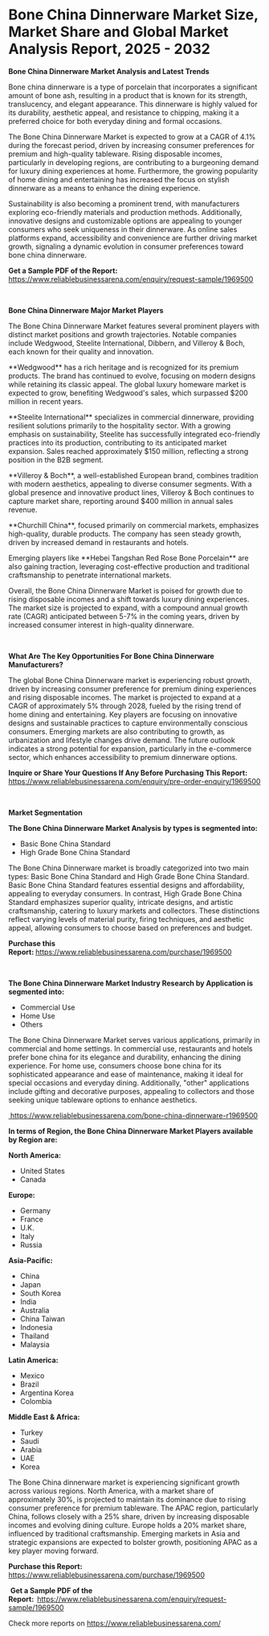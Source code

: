<p><h1>Bone China Dinnerware Market Size, Market Share and Global Market Analysis Report, 2025 - 2032</h1></p><p><strong>Bone China Dinnerware Market Analysis and Latest Trends</strong></p>
<p><p>Bone china dinnerware is a type of porcelain that incorporates a significant amount of bone ash, resulting in a product that is known for its strength, translucency, and elegant appearance. This dinnerware is highly valued for its durability, aesthetic appeal, and resistance to chipping, making it a preferred choice for both everyday dining and formal occasions.</p><p>The Bone China Dinnerware Market is expected to grow at a CAGR of 4.1% during the forecast period, driven by increasing consumer preferences for premium and high-quality tableware. Rising disposable incomes, particularly in developing regions, are contributing to a burgeoning demand for luxury dining experiences at home. Furthermore, the growing popularity of home dining and entertaining has increased the focus on stylish dinnerware as a means to enhance the dining experience.</p><p>Sustainability is also becoming a prominent trend, with manufacturers exploring eco-friendly materials and production methods. Additionally, innovative designs and customizable options are appealing to younger consumers who seek uniqueness in their dinnerware. As online sales platforms expand, accessibility and convenience are further driving market growth, signaling a dynamic evolution in consumer preferences toward bone china dinnerware.</p></p>
<p><strong>Get a Sample PDF of the Report:&nbsp;</strong> <a href="https://www.reliablebusinessarena.com/enquiry/request-sample/1969500?utm_campaign=2209&utm_medium=2&utm_source=Github&utm_content=ia&utm_term=05042025&utm_id=bone-china-dinnerware">https://www.reliablebusinessarena.com/enquiry/request-sample/1969500</a></p>
<p>&nbsp;</p>
<p><strong>Bone China Dinnerware Major Market Players</strong></p>
<p><p>The Bone China Dinnerware Market features several prominent players with distinct market positions and growth trajectories. Notable companies include Wedgwood, Steelite International, Dibbern, and Villeroy & Boch, each known for their quality and innovation.</p><p>**Wedgwood** has a rich heritage and is recognized for its premium products. The brand has continued to evolve, focusing on modern designs while retaining its classic appeal. The global luxury homeware market is expected to grow, benefiting Wedgwood's sales, which surpassed $200 million in recent years.</p><p>**Steelite International** specializes in commercial dinnerware, providing resilient solutions primarily to the hospitality sector. With a growing emphasis on sustainability, Steelite has successfully integrated eco-friendly practices into its production, contributing to its anticipated market expansion. Sales reached approximately $150 million, reflecting a strong position in the B2B segment.</p><p>**Villeroy & Boch**, a well-established European brand, combines tradition with modern aesthetics, appealing to diverse consumer segments. With a global presence and innovative product lines, Villeroy & Boch continues to capture market share, reporting around $400 million in annual sales revenue.</p><p>**Churchill China**, focused primarily on commercial markets, emphasizes high-quality, durable products. The company has seen steady growth, driven by increased demand in restaurants and hotels.</p><p>Emerging players like **Hebei Tangshan Red Rose Bone Porcelain** are also gaining traction, leveraging cost-effective production and traditional craftsmanship to penetrate international markets.</p><p>Overall, the Bone China Dinnerware Market is poised for growth due to rising disposable incomes and a shift towards luxury dining experiences. The market size is projected to expand, with a compound annual growth rate (CAGR) anticipated between 5-7% in the coming years, driven by increased consumer interest in high-quality dinnerware.</p></p>
<p>&nbsp;</p>
<p><strong>What Are The Key Opportunities For Bone China Dinnerware Manufacturers?</strong></p>
<p><p>The global Bone China Dinnerware market is experiencing robust growth, driven by increasing consumer preference for premium dining experiences and rising disposable incomes. The market is projected to expand at a CAGR of approximately 5% through 2028, fueled by the rising trend of home dining and entertaining. Key players are focusing on innovative designs and sustainable practices to capture environmentally conscious consumers. Emerging markets are also contributing to growth, as urbanization and lifestyle changes drive demand. The future outlook indicates a strong potential for expansion, particularly in the e-commerce sector, which enhances accessibility to premium dinnerware options.</p></p>
<p><strong>Inquire or Share Your Questions If Any Before Purchasing This Report:</strong> <a href="https://www.reliablebusinessarena.com/enquiry/pre-order-enquiry/1969500?utm_campaign=2209&utm_medium=2&utm_source=Github&utm_content=ia&utm_term=05042025&utm_id=bone-china-dinnerware">https://www.reliablebusinessarena.com/enquiry/pre-order-enquiry/1969500</a></p>
<p>&nbsp;</p>
<p><strong>Market Segmentation</strong></p>
<p><strong>The Bone China Dinnerware Market Analysis by types is segmented into:</strong></p>
<p><ul><li>Basic Bone China Standard</li><li>High Grade Bone China Standard</li></ul></p>
<p><p>The Bone China Dinnerware market is broadly categorized into two main types: Basic Bone China Standard and High Grade Bone China Standard. Basic Bone China Standard features essential designs and affordability, appealing to everyday consumers. In contrast, High Grade Bone China Standard emphasizes superior quality, intricate designs, and artistic craftsmanship, catering to luxury markets and collectors. These distinctions reflect varying levels of material purity, firing techniques, and aesthetic appeal, allowing consumers to choose based on preferences and budget.</p></p>
<p><strong>Purchase this Report:&nbsp;</strong><a href="https://www.reliablebusinessarena.com/purchase/1969500?utm_campaign=2209&utm_medium=2&utm_source=Github&utm_content=ia&utm_term=05042025&utm_id=bone-china-dinnerware">https://www.reliablebusinessarena.com/purchase/1969500</a></p>
<p>&nbsp;</p>
<p><strong>The Bone China Dinnerware Market Industry Research by Application is segmented into:</strong></p>
<p><ul><li>Commercial Use</li><li>Home Use</li><li>Others</li></ul></p>
<p><p>The Bone China Dinnerware Market serves various applications, primarily in commercial and home settings. In commercial use, restaurants and hotels prefer bone china for its elegance and durability, enhancing the dining experience. For home use, consumers choose bone china for its sophisticated appearance and ease of maintenance, making it ideal for special occasions and everyday dining. Additionally, "other" applications include gifting and decorative purposes, appealing to collectors and those seeking unique tableware options to enhance aesthetics.</p></p>
<p><a href="https://www.reliablebusinessarena.com/bone-china-dinnerware-r1969500?utm_campaign=2209&utm_medium=2&utm_source=Github&utm_content=ia&utm_term=05042025&utm_id=bone-china-dinnerware">&nbsp;https://www.reliablebusinessarena.com/bone-china-dinnerware-r1969500</a></p>
<p><strong>In terms of Region, the Bone China Dinnerware Market Players available by Region are:</strong></p>
<p>
    <p> <strong> North America: </strong>
        <ul>
            <li>United States</li>
            <li>Canada</li>
        </ul>
        </p> 
    <p> <strong> Europe: </strong>
        <ul>
            <li>Germany</li>
            <li>France</li>
            <li>U.K.</li>
            <li>Italy</li>
            <li>Russia</li>
        </ul>
        </p> 
    <p> <strong> Asia-Pacific: </strong>
        <ul>
            <li>China</li>
            <li>Japan</li>
            <li>South Korea</li>
            <li>India</li>
            <li>Australia</li>
            <li>China Taiwan</li>
            <li>Indonesia</li>
            <li>Thailand</li>
            <li>Malaysia</li>
        </ul>
        </p> 
    <p> <strong> Latin America: </strong>
        <ul>
            <li>Mexico</li>
            <li>Brazil</li>
            <li>Argentina Korea</li>
            <li>Colombia</li>
        </ul>
        </p> 
    <p> <strong> Middle East & Africa: </strong>
        <ul>
            <li>Turkey</li>
            <li>Saudi</li>
            <li>Arabia</li>
            <li>UAE</li>
            <li>Korea</li>
        </ul>
    </p>
    </p>
<p><p>The Bone China dinnerware market is experiencing significant growth across various regions. North America, with a market share of approximately 30%, is projected to maintain its dominance due to rising consumer preference for premium tableware. The APAC region, particularly China, follows closely with a 25% share, driven by increasing disposable incomes and evolving dining culture. Europe holds a 20% market share, influenced by traditional craftsmanship. Emerging markets in Asia and strategic expansions are expected to bolster growth, positioning APAC as a key player moving forward.</p></p>
<p><strong>Purchase this Report: </strong><a href="https://www.reliablebusinessarena.com/purchase/1969500?utm_campaign=2209&utm_medium=2&utm_source=Github&utm_content=ia&utm_term=05042025&utm_id=bone-china-dinnerware">https://www.reliablebusinessarena.com/purchase/1969500</a></p>
<p>&nbsp;<strong>Get a Sample PDF of the Report:&nbsp;&nbsp;</strong><a href="https://www.reliablebusinessarena.com/enquiry/request-sample/1969500?utm_campaign=2209&utm_medium=2&utm_source=Github&utm_content=ia&utm_term=05042025&utm_id=bone-china-dinnerware">https://www.reliablebusinessarena.com/enquiry/request-sample/1969500</a></p>
<p><strong></strong></p>
<p>Check more reports on <a href="https://www.reliablebusinessarena.com/?utm_campaign=2209&utm_medium=2&utm_source=Github&utm_content=ia&utm_term=05042025&utm_id=bone-china-dinnerware">https://www.reliablebusinessarena.com/</a></p>